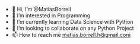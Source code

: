 - 👋 Hi, I’m @MatiasBorrell
- 👀 I’m interested in Programming
- 🌱 I’m currently learning Data Science with Python
- 💞️ I’m looking to collaborate on any Python Project
- 📫 How to reach me matias.borrell.h@gmail.com

<!---
MatiasBorrell/MatiasBorrell is a ✨ special ✨ repository because its `README.md` (this file) appears on your GitHub profile.
You can click the Preview link to take a look at your changes.
--->
